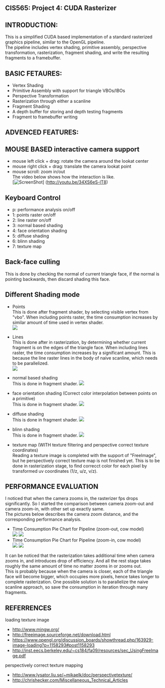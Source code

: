 
CIS565: Project 4: CUDA Rasterizer
-------------------------------------------------------------------------------


INTRODUCTION:
-------------------------------------------------------------------------------
This is a simplified CUDA based implementation of a standard rasterized graphics pipeline, similar to the OpenGL pipeline.   
The pipeline includes vertex shading, primitive assembly, perspective transformation, rasterization, fragment shading, and write the resulting fragments to a framebuffer.


BASIC FETAURES:
-------------------------------------------------------------------------------

* Vertex Shading
* Primitive Assembly with support for triangle VBOs/IBOs
* Perspective Transformation
* Rasterization through either a scanline 
* Fragment Shading
* A depth buffer for storing and depth testing fragments
* Fragment to framebuffer writing



ADVENCED FEATURES:
-------------------------------------------------------------------------------


MOUSE BASED interactive camera support  
-------------------------------------------------------------------------------
- mouse left click + drag: rotate the camera around the lookat center  
- mouse right click + drag: translate the camera lookat point  
- mouse scroll: zoom in/out   
The video below shows how the interaction is like.   
[![ScreenShot](FinalImgs/CamInteractionThumbnail.png)] (http://youtu.be/34XS6eS-lT8)    



Keyboard Control
-------------------------------------------------------------------------------
- p: performance analysis on/off
- 1: points raster on/off
- 2: line raster on/off
- 3: normal based shading
- 4: face orientation shading
- 5: diffuse shading
- 6: blinn shading
- 7: texture map 



Back-face culling  
-------------------------------------------------------------------------------
This is done by checking the normal of current triangle face, if the normal is pointing backwards, then discard shading this face.




Different Shading mode 
-------------------------------------------------------------------------------
* Points  
This is done after fragment shader, by selecting visible vertex from "vbo". When including points raster, the time consumption increases by similar amount of time used in vertex shader.  
![](FinalImgs/cow_point_raster.png)  

* Lines  
This is done after in rasterization, by determining whether current fragment is on the edges of the triangle face. When including lines raster, the time consumption increases by a significant amount. 
This is because the line raster lines in the body of naive scanline, which needs to be parallelized.  
![](FinalImgs/cube_line_raster.png)  

* normal based shading  
This is done in fragment shader.
![](FinalImgs/cow_shade_by_normal.png)  

* face orientation shading (Correct color interpolation between points on a primitive)  
This is done in fragment shader.
![](FinalImgs/bunny_vertex_shade.png)  

* diffuse shading  
This is done in fragment shader.
![](FinalImgs/cow_diffuse_shade.png)  

* blinn shading  
This is done in fragment shader.
![](FinalImgs/cow_blinn_shade.png)  

* texture map (WITH texture filtering and perspective correct texture coordinates)  
Reading a texture image is completed with the support of "FreeImage", but he perspectively correct texture map is not finished yet. 
This is to be done in rasterization stage, to find correcct color for each pixel by transformed uv coordinates (1/z, u/z, v/z).




PERFORMANCE EVALUATION
-------------------------------------------------------------------------------
I noticed that when the camera zooms in, the rasterizer fps drops significantly. So I started the comparison between camera zoom-out and camera zoom-in, with other set up exactly same.  
The pictures below describes the camera zoom distance, and the corresponding performance analysis.  
* Time Consumption Pie Chart for Pipeline (zoom-out, cow model)  
![](FinalImgs/performance_zoom_out.png)
![](FinalImgs/performance_zoom_out_pieChart.png)
* Time Consumption Pie Chart for Pipeline (zoom-in, cow model)  
![](FinalImgs/performance_zoom_in.png)
![](FinalImgs/performance_zoom_in_pieChart.png)

It can be noticed that the rasterization takes additional time when camera zooms in, and introduces drop of efficiency. And all the rest stage takes roughly the same amount of time no matter zooms in or zooms out.  
This is probably because when the camera is closer, each of the triangle face will become bigger, which occupies more pixels, hence takes longer to complete rasterization. 
One possible solution is to parallelize the naive scanline approach, so save the consumption in iteration through many fragments.  




REFERRENCES
-------------------------------------------------------------------------------
loading texture image  
 - http://www.mingw.org/
 - http://freeimage.sourceforge.net/download.html
 - https://www.opengl.org/discussion_boards/showthread.php/163929-image-loading?p=1158293#post1158293
 - http://inst.eecs.berkeley.edu/~cs184/fa09/resources/sec_UsingFreeImage.pdf

perspectively correct texture mapping   
- http://www.lysator.liu.se/~mikaelk/doc/perspectivetexture/
- http://chrishecker.com/Miscellaneous_Technical_Articles
